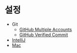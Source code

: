 # 설정

- Git
    - [GitHub Multiple Accounts](./document/github_multiple_accounts.md)
    - [GitHub Verified Commit](./document/github_verified_commit.md)
- [IntelliJ](./document/intellij.md)
- [Mac](./document/mac.md)